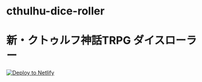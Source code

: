 # cthulhu-dice-roller
# 新・クトゥルフ神話TRPG ダイスローラー

[![Deploy to Netlify](https://www.netlify.com/img/deploy/button.svg)](https://app.netlify.com/start/deploy?repository=https://github.com/kameTRPG/cthulhu-dice-roller)
